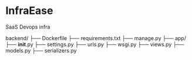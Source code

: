 # InfraEase
SaaS Devops infra

backend/
  ├── Dockerfile
  ├── requirements.txt
  ├── manage.py
  ├── app/
       ├── __init__.py
       ├── settings.py
       ├── urls.py
       ├── wsgi.py
       ├── views.py
       ├── models.py
       ├── serializers.py
